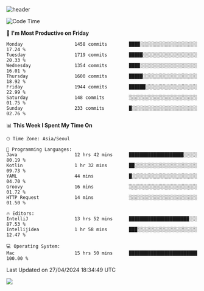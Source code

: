 ![header](https://capsule-render.vercel.app/api?type=Egg&color=timeAuto&height=300&section=header&text=PoPo&fontSize=90&animation=fadeIn)

  <!--START_SECTION:waka-->
![Code Time](http://img.shields.io/badge/Code%20Time-1%2C584%20hrs%2024%20mins-blue)

📅 **I'm Most Productive on Friday** 

```text
Monday                   1458 commits        ████░░░░░░░░░░░░░░░░░░░░░   17.24 % 
Tuesday                  1719 commits        █████░░░░░░░░░░░░░░░░░░░░   20.33 % 
Wednesday                1354 commits        ████░░░░░░░░░░░░░░░░░░░░░   16.01 % 
Thursday                 1600 commits        █████░░░░░░░░░░░░░░░░░░░░   18.92 % 
Friday                   1944 commits        ██████░░░░░░░░░░░░░░░░░░░   22.99 % 
Saturday                 148 commits         ░░░░░░░░░░░░░░░░░░░░░░░░░   01.75 % 
Sunday                   233 commits         █░░░░░░░░░░░░░░░░░░░░░░░░   02.76 % 
```


📊 **This Week I Spent My Time On** 

```text
🕑︎ Time Zone: Asia/Seoul

💬 Programming Languages: 
Java                     12 hrs 42 mins      ████████████████████░░░░░   80.19 % 
Kotlin                   1 hr 32 mins        ██░░░░░░░░░░░░░░░░░░░░░░░   09.73 % 
YAML                     44 mins             █░░░░░░░░░░░░░░░░░░░░░░░░   04.70 % 
Groovy                   16 mins             ░░░░░░░░░░░░░░░░░░░░░░░░░   01.72 % 
HTTP Request             14 mins             ░░░░░░░░░░░░░░░░░░░░░░░░░   01.50 % 

🔥 Editors: 
IntelliJ                 13 hrs 52 mins      ██████████████████████░░░   87.53 % 
Intellijidea             1 hr 58 mins        ███░░░░░░░░░░░░░░░░░░░░░░   12.47 % 

💻 Operating System: 
Mac                      15 hrs 50 mins      █████████████████████████   100.00 % 
```


 Last Updated on 27/04/2024 18:34:49 UTC
<!--END_SECTION:waka-->



<img src="https://capsule-render.vercel.app/api?type=Egg&color=timeAuto&height=300&section=footer&text=PoPo&fontSize=90&animation=fadeIn&reversal=true" />
